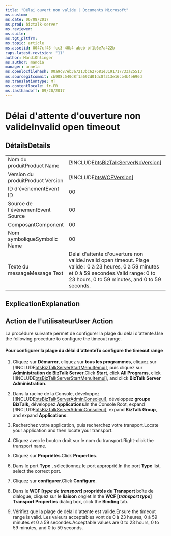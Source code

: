 ```yaml
---
title: "Délai ouvert non valide | Documents Microsoft"
ms.custom: 
ms.date: 06/08/2017
ms.prod: biztalk-server
ms.reviewer: 
ms.suite: 
ms.tgt_pltfrm: 
ms.topic: article
ms.assetid: 0047cf43-fcc3-40b4-abeb-bf1b6e7a422b
caps.latest.revision: "11"
author: MandiOhlinger
ms.author: mandia
manager: anneta
ms.openlocfilehash: 00a9c87eb3a7213bc627681e3191717733a25513
ms.sourcegitcommit: cb908c540d8f1a692d01dc8f313e16cb4b4e696d
ms.translationtype: MT
ms.contentlocale: fr-FR
ms.lasthandoff: 09/20/2017
---
```

# <a name="invalid-open-timeout"></a><span data-ttu-id="55b8a-102">Délai d'attente d'ouverture non valide</span><span class="sxs-lookup"><span data-stu-id="55b8a-102">Invalid open timeout</span></span>
## <a name="details"></a><span data-ttu-id="55b8a-103">Détails</span><span class="sxs-lookup"><span data-stu-id="55b8a-103">Details</span></span>  
  
|||  
|-|-|  
|<span data-ttu-id="55b8a-104">Nom du produit</span><span class="sxs-lookup"><span data-stu-id="55b8a-104">Product Name</span></span>|[!INCLUDE[btsBizTalkServerNoVersion](../includes/btsbiztalkservernoversion-md.md)]|  
|<span data-ttu-id="55b8a-105">Version du produit</span><span class="sxs-lookup"><span data-stu-id="55b8a-105">Product Version</span></span>|[!INCLUDE[btsWCFVersion](../includes/btswcfversion-md.md)]|  
|<span data-ttu-id="55b8a-106">ID d'événement</span><span class="sxs-lookup"><span data-stu-id="55b8a-106">Event ID</span></span>|<span data-ttu-id="55b8a-107">0</span><span class="sxs-lookup"><span data-stu-id="55b8a-107">0</span></span>|  
|<span data-ttu-id="55b8a-108">Source de l'événement</span><span class="sxs-lookup"><span data-stu-id="55b8a-108">Event Source</span></span>|<span data-ttu-id="55b8a-109">0</span><span class="sxs-lookup"><span data-stu-id="55b8a-109">0</span></span>|  
|<span data-ttu-id="55b8a-110">Composant</span><span class="sxs-lookup"><span data-stu-id="55b8a-110">Component</span></span>|<span data-ttu-id="55b8a-111">0</span><span class="sxs-lookup"><span data-stu-id="55b8a-111">0</span></span>|  
|<span data-ttu-id="55b8a-112">Nom symbolique</span><span class="sxs-lookup"><span data-stu-id="55b8a-112">Symbolic Name</span></span>|<span data-ttu-id="55b8a-113">0</span><span class="sxs-lookup"><span data-stu-id="55b8a-113">0</span></span>|  
|<span data-ttu-id="55b8a-114">Texte du message</span><span class="sxs-lookup"><span data-stu-id="55b8a-114">Message Text</span></span>|<span data-ttu-id="55b8a-115">Délai d'attente d'ouverture non valide.</span><span class="sxs-lookup"><span data-stu-id="55b8a-115">Invalid open timeout.</span></span> <span data-ttu-id="55b8a-116">Plage valide : 0 à 23 heures, 0 à 59 minutes et 0 à 59 secondes.</span><span class="sxs-lookup"><span data-stu-id="55b8a-116">Valid range: 0 to 23 hours, 0 to 59 minutes, and 0 to 59 seconds.</span></span>|  
  
## <a name="explanation"></a><span data-ttu-id="55b8a-117">Explication</span><span class="sxs-lookup"><span data-stu-id="55b8a-117">Explanation</span></span>  
  
## <a name="user-action"></a><span data-ttu-id="55b8a-118">Action de l'utilisateur</span><span class="sxs-lookup"><span data-stu-id="55b8a-118">User Action</span></span>  
 <span data-ttu-id="55b8a-119">La procédure suivante permet de configurer la plage du délai d'attente.</span><span class="sxs-lookup"><span data-stu-id="55b8a-119">Use the following procedure to configure the timeout range.</span></span>  
  
#### <a name="to-configure-the-timeout-range"></a><span data-ttu-id="55b8a-120">Pour configurer la plage du délai d'attente</span><span class="sxs-lookup"><span data-stu-id="55b8a-120">To configure the timeout range</span></span>  
  
1.  <span data-ttu-id="55b8a-121">Cliquez sur **Démarrer**, cliquez sur **tous les programmes**, cliquez sur [!INCLUDE[btsBizTalkServerStartMenuItemui](../includes/btsbiztalkserverstartmenuitemui-md.md)], puis cliquez sur **Administration de BizTalk Server**.</span><span class="sxs-lookup"><span data-stu-id="55b8a-121">Click **Start**, click **All Programs**, click [!INCLUDE[btsBizTalkServerStartMenuItemui](../includes/btsbiztalkserverstartmenuitemui-md.md)], and click **BizTalk Server Administration**.</span></span>  
  
2.  <span data-ttu-id="55b8a-122">Dans la racine de la Console, développez [!INCLUDE[btsBizTalkServerAdminConsoleui](../includes/btsbiztalkserveradminconsoleui-md.md)], développez **groupe BizTalk**, développez **Applications**.</span><span class="sxs-lookup"><span data-stu-id="55b8a-122">In the Console Root, expand [!INCLUDE[btsBizTalkServerAdminConsoleui](../includes/btsbiztalkserveradminconsoleui-md.md)], expand **BizTalk Group**, and expand  **Applications**.</span></span>  
  
3.  <span data-ttu-id="55b8a-123">Recherchez votre application, puis recherchez votre transport.</span><span class="sxs-lookup"><span data-stu-id="55b8a-123">Locate your application and then locate your transport.</span></span>  
  
4.  <span data-ttu-id="55b8a-124">Cliquez avec le bouton droit sur le nom du transport.</span><span class="sxs-lookup"><span data-stu-id="55b8a-124">Right-click the transport name.</span></span>  
  
5.  <span data-ttu-id="55b8a-125">Cliquez sur **Propriétés**.</span><span class="sxs-lookup"><span data-stu-id="55b8a-125">Click **Properties**.</span></span>  
  
6.  <span data-ttu-id="55b8a-126">Dans le port **Type** , sélectionnez le port approprié.</span><span class="sxs-lookup"><span data-stu-id="55b8a-126">In the port **Type** list, select the correct port.</span></span>  
  
7.  <span data-ttu-id="55b8a-127">Cliquez sur **configurer**.</span><span class="sxs-lookup"><span data-stu-id="55b8a-127">Click **Configure**.</span></span>  
  
8.  <span data-ttu-id="55b8a-128">Dans le **WCF [***type de transport***] propriétés du Transport** boîte de dialogue, cliquez sur le **liaison** onglet.</span><span class="sxs-lookup"><span data-stu-id="55b8a-128">In the **WCF [***transport type***] Transport Properties** dialog box, click the **Binding** tab.</span></span>  
  
9. <span data-ttu-id="55b8a-129">Vérifiez que la plage de délai d'attente est valide.</span><span class="sxs-lookup"><span data-stu-id="55b8a-129">Ensure the timeout range is valid.</span></span> <span data-ttu-id="55b8a-130">Les valeurs acceptables vont de 0 à 23 heures, 0 à 59 minutes et 0 à 59 secondes.</span><span class="sxs-lookup"><span data-stu-id="55b8a-130">Acceptable values are 0 to 23 hours, 0 to 59 minutes, and 0 to 59 seconds.</span></span>